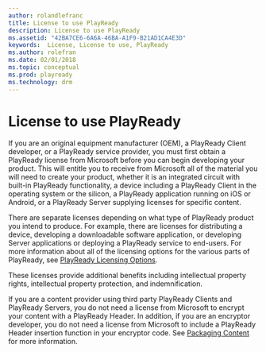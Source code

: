 ```yaml
---
author: rolandlefranc
title: License to use PlayReady
description: License to use PlayReady
ms.assetid: "42BA7CE6-6A6A-46BA-A1F9-B21AD1CA4E3D"
keywords:  License, License to use, PlayReady
ms.author: rolefran
ms.date: 02/01/2018
ms.topic: conceptual
ms.prod: playready
ms.technology: drm
---
```


# License to use PlayReady

If you are an original equipment manufacturer (OEM), a PlayReady Client developer, or a PlayReady service provider, you must first obtain a PlayReady license from Microsoft before you can begin developing your product. This will entitle you to receive from Microsoft all of the material you will need to create your product, whether it is an integrated circuit with built-in PlayReady functionality, a device including a PlayReady Client in the operating system or the silicon, a PlayReady application running on iOS or Android, or a PlayReady Server supplying licenses for specific content.

There are separate licenses depending on what type of PlayReady product you intend to produce. For example, there are licenses for distributing a device, developing a downloadable software application, or developing Server applications or deploying a PlayReady service to end-users. For more information about all of the licensing options for the various parts of PlayReady, see [PlayReady Licensing Options](https://www.microsoft.com/playready/licensing/).

These licenses provide additional benefits including intellectual property rights, intellectual property protection, and indemnification.

If you are a content provider using third party PlayReady Clients and PlayReady Servers, you do not need a license from Microsoft to encrypt your content with a PlayReady Header. In addition, if you are an encryptor developer, you do not need a license from Microsoft to include a PlayReady Header insertion function in your encryptor code. See [Packaging Content](packaging-content.md) for more information.
